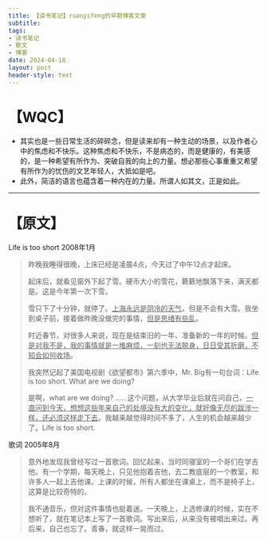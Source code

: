 ```yaml
---
title: 【读书笔记】ruanyifeng的早期博客文章
subtitle: 
tags: 
- 读书笔记
- 散文
- 博客
date: 2024-04-18
layout: post
header-style: text
---
```


# 【WQC】
- 其实也是一些日常生活的碎碎念，但是读来却有一种生动的场景，以及作者心中的焦虑和不快乐。这种焦虑和不快乐，不是病态的，而是健康的，有美感的，是一种希望有所作为、突破自我的向上的力量。想必那些心事重重又希望有所作为的忧伤的文艺年轻人，大抵如是吧。
- 此外，简洁的语言也蕴含着一种内在的力量。所谓人如其文，正是如此。

---

# 【原文】
Life is too short
2008年1月

> 昨晚我睡得很晚，上床已经是凌晨4点，今天过了中午12点才起床。
> 
> 起床后，就看见窗外下起了雪。硬币大小的雪花，簌簌地飘落下来，满天都是。这是今年第一次下雪。
> 
> 雪只下了十分钟，就停了。<u>上海永远是阴冷的天气</u>，但是不会有大雪。我坐到桌子前，接着做昨晚没做完的事情，<u>但是思绪有些乱</u>。
> 
> 时近春节，对很多人来说，现在是结束旧的一年、准备新的一年的时候。<u>但是对我不是，我的事情就是一堆麻烦，一刻也无法脱身，日日受其折磨，不知会如何收场</u>。
> 
> 我突然记起了美国电视剧《欲望都市》第六季中，Mr. Big有一句台词：Life is too short. What are we doing?
> 
> 是啊，what are we doing? ……这个问题，从大学毕业后就在问自己，<u>一直问到今天，想想这些年来自己的处境没有大的变化，就好像无尽的跋涉一样，还必须这样走下去</u>。我越来越觉得时间不多了，人生的机会越来越少了。Life is too short.

歌词
2005年8月

> 意外地发现我曾经写过一首歌词。回忆起来，当时同寝室的一个哥们在学吉他。有一个学期，每天晚上，只见他抱着吉他，去二教底层的一个教室，和许多人一起上吉他课。上课的时候，所有人都坐在课桌上，而不是椅子上，这算是比较奇特的。
> 
> 我不通音乐，但对这件事情也挺着迷。一天晚上，上选修课的时候，实在不想听了，就在笔记本上写了一首歌词。写出来后，从来没有被唱出来过。再后来，自己也忘了。青春，就这样一晃而过。



